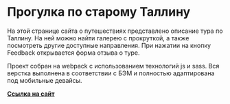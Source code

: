 # Прогулка по старому Таллину

На этой странице сайта о путешествиях представлено описание тура по Таллину. На ней можно найти галерею с прокруткой, а также посмотреть другие доступные направления. При нажатии на кнопку Feedback открывается форма отзыва о туре.

Проект собран на webpack с использованием технологий js и sass. Вся верстка выполнена в соответствии с БЭМ и полностью адаптирована под мобильные девайсы.

**[Ссылка на сайт](https://ilin-dmitry.github.io/tallin/)**